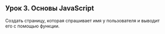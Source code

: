 ## Урок 3. Основы JavaScript
Создать страницу, которая спрашивает имя у пользователя и выводит его с помощью функции.

